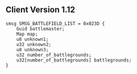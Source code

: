 ## Client Version 1.12

```rust,ignore
smsg SMSG_BATTLEFIELD_LIST = 0x023D {
    Guid battlemaster;    
    Map map;    
    u8 unknown1;    
    u32 unknown2;    
    u8 unknown3;    
    u32 number_of_battlegrounds;    
    u32[number_of_battlegrounds] battlegrounds;    
}

```
